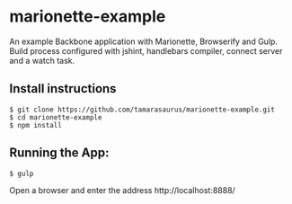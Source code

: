 # marionette-example

An example Backbone application with Marionette, Browserify and Gulp. Build process configured with jshint, handlebars compiler, connect server and a watch task.

## Install instructions

    $ git clone https://github.com/tamarasaurus/marionette-example.git
    $ cd marionette-example
    $ npm install    

## Running the App:

    $ gulp

Open a browser and enter the address http://localhost:8888/